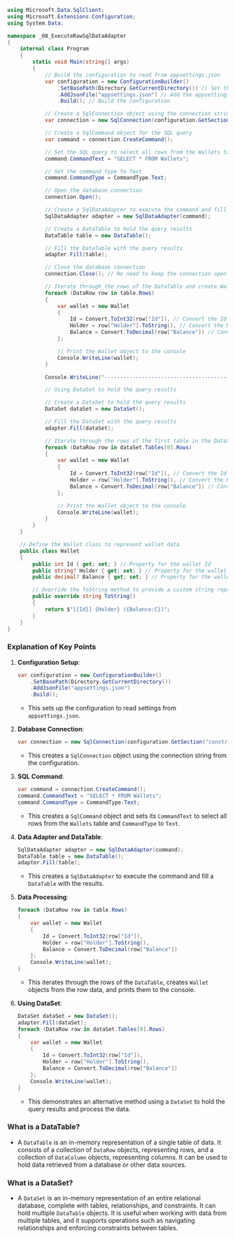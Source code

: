 ```csharp
using Microsoft.Data.SqlClient;
using Microsoft.Extensions.Configuration;
using System.Data;

namespace _08_ExecuteRawSqlDataAdapter
{
    internal class Program
    {
        static void Main(string[] args)
        {
            // Build the configuration to read from appsettings.json
            var configuration = new ConfigurationBuilder()
                .SetBasePath(Directory.GetCurrentDirectory()) // Set the base path for the configuration
                .AddJsonFile("appsettings.json") // Add the appsettings.json file to the configuration builder
                .Build(); // Build the configuration

            // Create a SqlConnection object using the connection string from the configuration
            var connection = new SqlConnection(configuration.GetSection("constr").Value);

            // Create a SqlCommand object for the SQL query
            var command = connection.CreateCommand();

            // Set the SQL query to select all rows from the Wallets table
            command.CommandText = "SELECT * FROM Wallets";

            // Set the command type to Text
            command.CommandType = CommandType.Text;

            // Open the database connection
            connection.Open();

            // Create a SqlDataAdapter to execute the command and fill the DataTable
            SqlDataAdapter adapter = new SqlDataAdapter(command);

            // Create a DataTable to hold the query results
            DataTable table = new DataTable();

            // Fill the DataTable with the query results
            adapter.Fill(table);

            // Close the database connection
            connection.Close(); // No need to keep the connection open because the data is already in memory

            // Iterate through the rows of the DataTable and create Wallet objects
            foreach (DataRow row in table.Rows)
            {
                var wallet = new Wallet
                {
                    Id = Convert.ToInt32(row["Id"]), // Convert the Id to an integer
                    Holder = row["Holder"].ToString(), // Convert the Holder to a string
                    Balance = Convert.ToDecimal(row["Balance"]) // Convert the Balance to a decimal
                };

                // Print the Wallet object to the console
                Console.WriteLine(wallet);
            }

            Console.WriteLine("--------------------------------------------------");

            // Using DataSet to hold the query results

            // Create a DataSet to hold the query results
            DataSet dataSet = new DataSet();

            // Fill the DataSet with the query results
            adapter.Fill(dataSet);

            // Iterate through the rows of the first table in the DataSet and create Wallet objects
            foreach (DataRow row in dataSet.Tables[0].Rows)
            {
                var wallet = new Wallet
                {
                    Id = Convert.ToInt32(row["Id"]), // Convert the Id to an integer
                    Holder = row["Holder"].ToString(), // Convert the Holder to a string
                    Balance = Convert.ToDecimal(row["Balance"]) // Convert the Balance to a decimal
                };

                // Print the Wallet object to the console
                Console.WriteLine(wallet);
            }
        }
    }

    // Define the Wallet class to represent wallet data
    public class Wallet
    {
        public int Id { get; set; } // Property for the wallet Id
        public string? Holder { get; set; } // Property for the wallet Holder
        public decimal? Balance { get; set; } // Property for the wallet Balance

        // Override the ToString method to provide a custom string representation of the Wallet object
        public override string ToString()
        {
            return $"[{Id}] {Holder} ({Balance:C})";
        }
    }
}
```

### Explanation of Key Points

1. **Configuration Setup**:
   ```csharp
   var configuration = new ConfigurationBuilder()
       .SetBasePath(Directory.GetCurrentDirectory())
       .AddJsonFile("appsettings.json")
       .Build();
   ```
   - This sets up the configuration to read settings from `appsettings.json`.

2. **Database Connection**:
   ```csharp
   var connection = new SqlConnection(configuration.GetSection("constr").Value);
   ```
   - This creates a `SqlConnection` object using the connection string from the configuration.

3. **SQL Command**:
   ```csharp
   var command = connection.CreateCommand();
   command.CommandText = "SELECT * FROM Wallets";
   command.CommandType = CommandType.Text;
   ```
   - This creates a `SqlCommand` object and sets its `CommandText` to select all rows from the `Wallets` table and `CommandType` to `Text`.

4. **Data Adapter and DataTable**:
   ```csharp
   SqlDataAdapter adapter = new SqlDataAdapter(command);
   DataTable table = new DataTable();
   adapter.Fill(table);
   ```
   - This creates a `SqlDataAdapter` to execute the command and fill a `DataTable` with the results.

5. **Data Processing**:
   ```csharp
   foreach (DataRow row in table.Rows)
   {
       var wallet = new Wallet
       {
           Id = Convert.ToInt32(row["Id"]),
           Holder = row["Holder"].ToString(),
           Balance = Convert.ToDecimal(row["Balance"])
       };
       Console.WriteLine(wallet);
   }
   ```
   - This iterates through the rows of the `DataTable`, creates `Wallet` objects from the row data, and prints them to the console.

6. **Using DataSet**:
   ```csharp
   DataSet dataSet = new DataSet();
   adapter.Fill(dataSet);
   foreach (DataRow row in dataSet.Tables[0].Rows)
   {
       var wallet = new Wallet
       {
           Id = Convert.ToInt32(row["Id"]),
           Holder = row["Holder"].ToString(),
           Balance = Convert.ToDecimal(row["Balance"])
       };
       Console.WriteLine(wallet);
   }
   ```
   - This demonstrates an alternative method using a `DataSet` to hold the query results and process the data.

### What is a DataTable?

- A `DataTable` is an in-memory representation of a single table of data. It consists of a collection of `DataRow` objects, representing rows, and a collection of `DataColumn` objects, representing columns. It can be used to hold data retrieved from a database or other data sources.

### What is a DataSet?

- A `DataSet` is an in-memory representation of an entire relational database, complete with tables, relationships, and constraints. It can hold multiple `DataTable` objects. It is useful when working with data from multiple tables, and it supports operations such as navigating relationships and enforcing constraints between tables.
